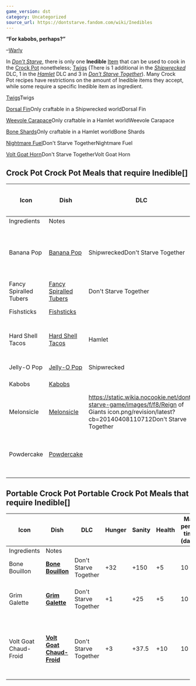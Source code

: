 ```yaml
---
game_version: dst
category: Uncategorized
source_url: https://dontstarve.fandom.com/wiki/Inedibles
---
```


**“**For kabobs, perhaps?**”**

–[Warly](/wiki/Warly "Warly")

In *[Don't Starve](/wiki/Don%27t_Starve "Don't Starve")*, there is only one **Inedible** [Item](/wiki/Item "Item") that can be used to cook in the [Crock Pot](/wiki/Crock_Pot "Crock Pot") nonetheless; [Twigs](/wiki/Twigs "Twigs") (There is 1 additional in the *[Shipwrecked](/wiki/Don%27t_Starve:_Shipwrecked "Don't Starve: Shipwrecked")* DLC, 1 in the *[Hamlet](/wiki/Don%27t_Starve:_Hamlet "Don't Starve: Hamlet")* DLC and 3 in *[Don't Starve Together](/wiki/Don%27t_Starve_Together "Don't Starve Together")*). Many Crock Pot recipes have restrictions on the amount of Inedible items they accept, while some require a specific Inedible item as ingredient.

[Twigs](/wiki/Twigs "Twigs")Twigs

[Dorsal Fin](/wiki/Dorsal_Fin "Dorsal Fin")Only craftable in a Shipwrecked worldDorsal Fin

[Weevole Carapace](/wiki/Weevole_Carapace "Weevole Carapace")Only craftable in a Hamlet worldWeevole Carapace

[Bone Shards](/wiki/Bone_Shards "Bone Shards")Only craftable in a Hamlet worldBone Shards

[Nightmare Fuel](/wiki/Nightmare_Fuel "Nightmare Fuel")Don't Starve TogetherNightmare Fuel

[Volt Goat Horn](/wiki/Volt_Goat_Horn "Volt Goat Horn")Don't Starve TogetherVolt Goat Horn

## Crock Pot Crock Pot Meals that require Inedible[]

| Icon | Dish | DLC | Hunger | Sanity | Health | Max perish time (days) | Cook time (sec) | Priority | Recipe | |
| --- | --- | --- | --- | --- | --- | --- | --- | --- | --- | --- |
| Ingredients | Notes |
| Banana Pop | [Banana Pop](/wiki/Banana_Pop "Banana Pop") | ShipwreckedDon't Starve Together | 12.5 | 33 | 20 | 3d | 10s | 20 | Shipwrecked: Banana + Ice + Inedible×1.0  ---  Don't Starve Together: Cave Bananas + Ice + Twigs×1.0 | No MeatsFishes |
| Fancy Spiralled Tubers | [Fancy Spiralled Tubers](/wiki/Fancy_Spiralled_Tubers "Fancy Spiralled Tubers") | Don't Starve Together | 37.5 | 15 | 3 | 10d | 15s | 10 | Potatoes + Twigs×1.0 | No MeatsMonster Foods  ---  Max Inedible×2.0 |
| Fishsticks | [Fishsticks](/wiki/Fishsticks "Fishsticks") |  | 37.5 | 5 | 40 | 10d | 40s | 10 | Fishes>0 + Twigs×1.0 | Fillers cannot be Inedible |
| Hard Shell Tacos | [Hard Shell Tacos](/wiki/Hard_Shell_Tacos "Hard Shell Tacos") | Hamlet | 37.5 | 5 | 20 | 15d | 20s | 1 | Weevole Carapace + Weevole Carapace + Vegetables×0.5 |  |
| Jelly-O Pop | [Jelly-O Pop](/wiki/Jelly-O_Pop "Jelly-O Pop") | Shipwrecked | 12.5 | 0 | 20 | 3d | 10s | 20 | Jellyfish + Ice + Inedible×1.0 |  |
| Kabobs | [Kabobs](/wiki/Kabobs "Kabobs") |  | 37.5 | 5 | 3 | 15d | 40s | 5 | Meats>0 + Twigs×1.0 | No Inedible  ---  Max Monster Foods×1.0 |
| Melonsicle | [Melonsicle](/wiki/Melonsicle "Melonsicle") | https://static.wikia.nocookie.net/dont-starve-game/images/f/f8/Reign of Giants icon.png/revision/latest?cb=20140408110712Don't Starve Together | 12.5 | 20 | 3 | 3d | 10s | 10 | Watermelon + Ice + Twigs×1.0 | No MeatsEggsVegetables |
| Powdercake | [Powdercake](/wiki/Powdercake "Powdercake") |  | 0 | 0 | -3 | 18750d | 10s | 10 | (Cornor PopperfishDon't Starve Together) + Honey + Twigs×1.0 |  |

## Portable Crock Pot Portable Crock Pot Meals that require Inedible[]

| Icon | Dish | DLC | Hunger | Sanity | Health | Max perish time (days) | Cook time (sec) | Priority | Recipe | | Special Effects |
| --- | --- | --- | --- | --- | --- | --- | --- | --- | --- | --- | --- |
| Ingredients | Notes |  |
| Bone Bouillon | **[Bone Bouillon](/wiki/Bone_Bouillon "Bone Bouillon")** | Don't Starve Together | +32 | +150 | +5 | 10 | 40 | 30 | Bone Shardsx2 Onion×1 | No Inedibles | N/A |
| Grim Galette | **[Grim Galette](/wiki/Grim_Galette "Grim Galette")** | Don't Starve Together | +1 | +25 | +5 | 10 | 40 | 30 | Nightmare Fuel×2 Potato×1 Onion×1 |  | Swaps Sanity and Health values |
| Volt Goat Chaud-Froid | **[Volt Goat Chaud-Froid](/wiki/Volt_Goat_Chaud-Froid "Volt Goat Chaud-Froid")** | Don't Starve Together | +3 | +37.5 | +10 | 10 | 40 | 30 | Volt Goat Horn×1 Sweetener×2 | No Meats | Converts damage dealt by player to electric type for 5 minutes |